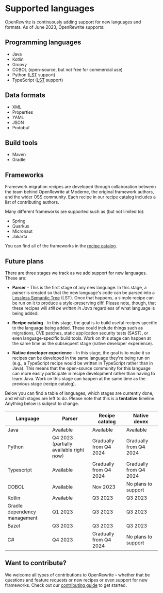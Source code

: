 # Supported languages

OpenRewrite is continuously adding support for new languages and formats. As of June 2023, OpenRewrite supports:

## Programming languages

* Java
* Kotlin
* Groovy
* COBOL (open-source, but not free for commercial use)
* Python ([LST](../concepts-and-explanations/lossless-semantic-trees.md) support)
* TypeScript ([LST](../concepts-and-explanations/lossless-semantic-trees.md) support)

## Data formats

* XML
* Properties
* YAML
* JSON
* Protobuf

## Build tools

* Maven
* Gradle

## Frameworks

Framework migration recipes are developed through collaboration between the team behind OpenRewrite at Moderne, the original framework authors, and the wider OSS community. Each recipe in our [recipe catalog](https://docs.openrewrite.org/recipes) includes a list of contributing authors.

Many different frameworks are supported such as (but not limited to):

* Spring
* Quarkus
* Micronaut
* Jakarta

You can find all of the frameworks in the [recipe catalog](https://docs.openrewrite.org/recipes).

## Future plans

There are three stages we track as we add support for new languages. These are:

* **Parser** - This is the first stage of any new language. In this stage, a parser is created so that the new language's code can be parsed into a [Lossless Semantic Tree](/concepts-and-explanations/lossless-semantic-trees.md) (LST). Once that happens, a simple recipe can be run on it to produce a style-preserving diff. Please note, though, that these recipes will _still be written in Java_ regardless of what language is being added.

* **Recipe catalog** - In this stage, the goal is to build useful recipes specific to the language being added. These could include things such as migrations, CVE patches, static application security tests (SAST), or even language-specific build tools. Work on this stage can happen at the same time as the subsequent stage (native developer experience).

* **Native developer experience** - In this stage, the goal is to make it so recipes can be developed in the same language they're being run on (e.g., a TypeScript recipe would be written in TypeScript rather than in Java). This means that the open-source community for this language can more easily participate in recipe development rather than having to learn Java. Work on this stage can happen at the same time as the previous stage (recipe catalog).

Below you can find a table of languages, which stages are currently done, and which stages are left to do. Please note that this is a **tentative** timeline. Anything below is subject to change.

| **Language**                 | **Parser**                              | **Recipe catalog**     | **Native devex**       |
|------------------------------|-----------------------------------------|------------------------|------------------------|
| Java                         | Available                               | Available              | Available              |
| Python                       | Q4 2023 (partially available right now) | Gradually from Q4 2024 | Gradually from Q4 2024 |
| Typescript                   | Available                               | Gradually from Q4 2024 | Gradually from Q4 2024 |
| COBOL                        | Available                               | Nov 2023               | No plans to support    |
| Kotlin                       | Available                               | Q3 2023                | Q3 2023                |
| Gradle dependency management | Q1 2023                                 | Q3 2023                | Q3 2023                |
| Bazel                        | Q3 2023                                 | Q3 2023                | Q3 2023                |
| C#                           | Q4 2023                                 | Gradually from Q4 2024 | No plans to support    |

## Want to contribute?

We welcome all types of contributions to OpenRewrite – whether that be questions and feature requests or new recipes or even support for new frameworks. Check out our [contributing guide](https://github.com/openrewrite/.github/blob/main/CONTRIBUTING.md) to get started.
